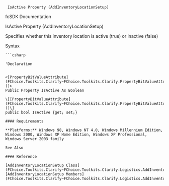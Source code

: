 ﻿     IsActive Property (AddInventoryLocationSetup)                                                   

fcSDK Documentation

IsActive Property (AddInventoryLocationSetup)

Specifies whether this inventory location is active (true) or inactive (false)

Syntax

```vbnet
```csharp

'Declaration
 

<[PropertyBitValueAttribute](FChoice.Toolkits.Clarify~FChoice.Toolkits.Clarify.PropertyBitValueAttribute.md)()>
Public Property IsActive As Boolean

\[[PropertyBitValueAttribute](FChoice.Toolkits.Clarify~FChoice.Toolkits.Clarify.PropertyBitValueAttribute.md)()\]
public bool IsActive {get; set;}

#### Requirements

**Platforms:** Windows 98, Windows NT 4.0, Windows Millennium Edition, Windows 2000, Windows XP Home Edition, Windows XP Professional, Windows Server 2003 family

See Also

#### Reference

[AddInventoryLocationSetup Class](FChoice.Toolkits.Clarify~FChoice.Toolkits.Clarify.Logistics.AddInventoryLocationSetup.md)  
[AddInventoryLocationSetup Members](FChoice.Toolkits.Clarify~FChoice.Toolkits.Clarify.Logistics.AddInventoryLocationSetup_members.md)